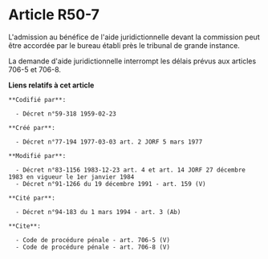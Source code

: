 # Article R50-7

L'admission au bénéfice de l'aide juridictionnelle devant la commission peut être accordée par le bureau établi près le
tribunal de grande instance. 

La demande d'aide juridictionnelle interrompt les délais prévus aux articles 706-5 et 706-8.

**Liens relatifs à cet article**

	**Codifié par**:

	  - Décret n°59-318 1959-02-23

	**Créé par**:

	  - Décret n°77-194 1977-03-03 art. 2 JORF 5 mars 1977

	**Modifié par**:

	  - Décret n°83-1156 1983-12-23 art. 4 et art. 14 JORF 27 décembre 1983 en vigueur le 1er janvier 1984
	  - Décret n°91-1266 du 19 décembre 1991 - art. 159 (V)

	**Cité par**:

	  - Décret n°94-183 du 1 mars 1994 - art. 3 (Ab)

	**Cite**:

	  - Code de procédure pénale - art. 706-5 (V)
	  - Code de procédure pénale - art. 706-8 (V)
